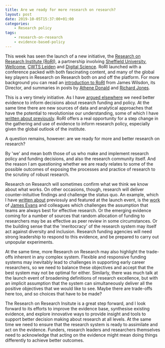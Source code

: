 ```yaml
---
title: Are we ready for more research on research?
layout: post
date: 2019-10-05T15:37:00+01:00
categories:
    - Research policy
tags:
    - research-on-research
    - evidence-based-policy
---
```


This week has seen the launch of a new initiative, the [Research on Research Institute (RoRI)](http://researchonresearch.org/), a partnership involving [Sheffield University](https://www.sheffield.ac.uk/), [Wellcome](https://wellcome.ac.uk/home), [CWTS Leiden](https://www.cwts.nl/) and [Digital Science](https://digital-science.com/). RoRI launched with a conference packed with both fascinating content, and many of the global key players in Research on Research both on and off the platform. For more background you can read an [introduction to RoRI](https://wonkhe.com/blogs/research-on-research-is-needed-now-more-than-ever/) from James Wilsdon, its Director, and summaries in posts by [Athene Donald](http://occamstypewriter.org/athenedonald/2019/10/01/what-do-we-know-about-the-research-ecosystem/) and [Richard Jones](http://www.softmachines.org/wordpress/?p=2365).

This is a very timely initiative. As I have [argued elsewhere](https://blogs.royalsociety.org/in-verba/2019/05/24/time-for-more-research-on-research/) we need better evidence to inform decisions about research funding and policy. At the same time there are new sources of data and analytical approaches that have the potential to revolutionise our understanding, some of which I have [written about previously](http://stevenhill.org.uk/tags/#research-on-research). RoRI offers a real opportunity for a step change in the gathering and use of evidence to inform research policy, especially given the global outlook of the institute.

A question remains, however: are we ready for more and better research on research?

By 'we' and mean both those of us who make and implement research policy and funding decisions, and also the research community itself. And the reason I am questioning whether we are ready relates to some of the possible outcomes of exposing the processes and practice of research to the scrutiny of robust research.

Research on Research will sometimes confirm what we think we know about what works. On other occasions, though, research will deliver counter-inituitive findings and challenge the status quo. An example, which I have [written about](https://stevenhill.org.uk/measuring-disruption-in-research-articles/) previosuly and featured at the launch event, is the [work](https://doi.org/10.1038/s41586-019-0941-9) of [James Evans](https://www.knowledgelab.org/people/detail/james_a_evans/) and colleagues which challenges the assumption that teams are always best for effective research. Or the emerging evidence coming for a number of sources that random allocation of funding to researchers may be as effective as peer review in some circumstances. Or the building sense that the 'meritocracy' of the research system may itself act against diversity and inclusion. Research funding agencies will need strong leadership to respond to this evidence, and be prepared to carry out unpopular experiments.

At the same time, more Research on Research may also highlight the trade-offs inherent in any complex system. Flexible and responsive funding systems may inevitably lead to challenges in supporting early career researchers, so we need to balance these objectives and accept that the best system may not be optimal for either. Similarly, there was much talk at the launch event of broadening definitions of research excellence, but with an implicit assumption that the system can simultaneously deliver all the positive objectives that we would like to see. Maybe there are trade-offs here too, and so choices that have to be made?

The Research on Research Insitute is a great step forward, and I look forward to its efforts to improve the evidence base, synthesise existing evidence, and explore innovative ways to provide insight and tools to support better decision making about research at all levels. At the same time we need to ensure that the research system is ready to assimilate and act on the evidence. Funders, research leaders and researchers themselves need to acknowledge that acting on the evidence might mean doing things differently to achieve better outcomes.